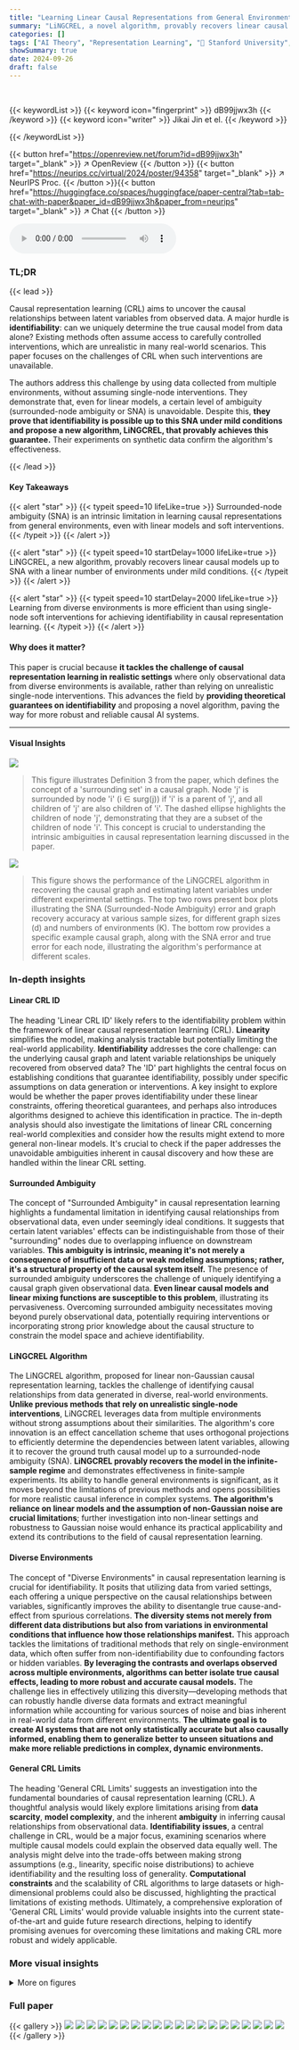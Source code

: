 ```yaml
---
title: "Learning Linear Causal Representations from General Environments: Identifiability and Intrinsic Ambiguity"
summary: "LiNGCREL, a novel algorithm, provably recovers linear causal representations from diverse environments, achieving identifiability despite intrinsic ambiguities, thus advancing causal AI."
categories: []
tags: ["AI Theory", "Representation Learning", "🏢 Stanford University",]
showSummary: true
date: 2024-09-26
draft: false
---
```


<br>

{{< keywordList >}}
{{< keyword icon="fingerprint" >}} dB99jjwx3h {{< /keyword >}}
{{< keyword icon="writer" >}} Jikai Jin et el. {{< /keyword >}}
 
{{< /keywordList >}}

{{< button href="https://openreview.net/forum?id=dB99jjwx3h" target="_blank" >}}
↗ OpenReview
{{< /button >}}
{{< button href="https://neurips.cc/virtual/2024/poster/94358" target="_blank" >}}
↗ NeurIPS Proc.
{{< /button >}}{{< button href="https://huggingface.co/spaces/huggingface/paper-central?tab=tab-chat-with-paper&paper_id=dB99jjwx3h&paper_from=neurips" target="_blank" >}}
↗ Chat
{{< /button >}}



<audio controls>
    <source src="https://ai-paper-reviewer.com/dB99jjwx3h/podcast.wav" type="audio/wav">
    Your browser does not support the audio element.
</audio>


### TL;DR


{{< lead >}}

Causal representation learning (CRL) aims to uncover the causal relationships between latent variables from observed data.  A major hurdle is **identifiability**:  can we uniquely determine the true causal model from data alone? Existing methods often assume access to carefully controlled interventions, which are unrealistic in many real-world scenarios. This paper focuses on the challenges of CRL when such interventions are unavailable. 

The authors address this challenge by using data collected from multiple environments, without assuming single-node interventions.  They demonstrate that, even for linear models, a certain level of ambiguity (surrounded-node ambiguity or SNA) is unavoidable. Despite this, **they prove that identifiability is possible up to this SNA under mild conditions and propose a new algorithm, LiNGCREL, that provably achieves this guarantee.**  Their experiments on synthetic data confirm the algorithm's effectiveness.

{{< /lead >}}


#### Key Takeaways

{{< alert "star" >}}
{{< typeit speed=10 lifeLike=true >}} Surrounded-node ambiguity (SNA) is an intrinsic limitation in learning causal representations from general environments, even with linear models and soft interventions. {{< /typeit >}}
{{< /alert >}}

{{< alert "star" >}}
{{< typeit speed=10 startDelay=1000 lifeLike=true >}} LiNGCREL, a new algorithm, provably recovers linear causal models up to SNA with a linear number of environments under mild conditions. {{< /typeit >}}
{{< /alert >}}

{{< alert "star" >}}
{{< typeit speed=10 startDelay=2000 lifeLike=true >}} Learning from diverse environments is more efficient than using single-node soft interventions for achieving identifiability in causal representation learning. {{< /typeit >}}
{{< /alert >}}

#### Why does it matter?
This paper is crucial because **it tackles the challenge of causal representation learning in realistic settings** where only observational data from diverse environments is available, rather than relying on unrealistic single-node interventions.  This advances the field by **providing theoretical guarantees on identifiability** and proposing a novel algorithm, paving the way for more robust and reliable causal AI systems.

------
#### Visual Insights



![](https://ai-paper-reviewer.com/dB99jjwx3h/figures_3_1.jpg)

> This figure illustrates Definition 3 from the paper, which defines the concept of a 'surrounding set' in a causal graph. Node 'j' is surrounded by node 'i' (i ∈ surg(j)) if 'i' is a parent of 'j', and all children of 'j' are also children of 'i'.  The dashed ellipse highlights the children of node 'j', demonstrating that they are a subset of the children of node 'i'. This concept is crucial to understanding the intrinsic ambiguities in causal representation learning discussed in the paper.





![](https://ai-paper-reviewer.com/dB99jjwx3h/tables_6_1.jpg)

> This figure shows the performance of the LiNGCREL algorithm in recovering the causal graph and estimating latent variables under different experimental settings.  The top two rows present box plots illustrating the SNA (Surrounded-Node Ambiguity) error and graph recovery accuracy at various sample sizes, for different graph sizes (d) and numbers of environments (K). The bottom row provides a specific example causal graph, along with the SNA error and true error for each node, illustrating the algorithm's performance at different scales.





### In-depth insights


#### Linear CRL ID
The heading 'Linear CRL ID' likely refers to the identifiability problem within the framework of linear causal representation learning (CRL).  **Linearity** simplifies the model, making analysis tractable but potentially limiting the real-world applicability.  **Identifiability** addresses the core challenge: can the underlying causal graph and latent variable relationships be uniquely recovered from observed data?  The 'ID' part highlights the central focus on establishing conditions that guarantee identifiability, possibly under specific assumptions on data generation or interventions. A key insight to explore would be whether the paper proves identifiability under these linear constraints, offering theoretical guarantees, and perhaps also introduces algorithms designed to achieve this identification in practice.  The in-depth analysis should also investigate the limitations of linear CRL concerning real-world complexities and consider how the results might extend to more general non-linear models.   It's crucial to check if the paper addresses the unavoidable ambiguities inherent in causal discovery and how these are handled within the linear CRL setting.

#### Surrounded Ambiguity
The concept of "Surrounded Ambiguity" in causal representation learning highlights a fundamental limitation in identifying causal relationships from observational data, even under seemingly ideal conditions.  It suggests that certain latent variables' effects can be indistinguishable from those of their "surrounding" nodes due to overlapping influence on downstream variables. **This ambiguity is intrinsic, meaning it's not merely a consequence of insufficient data or weak modeling assumptions; rather, it's a structural property of the causal system itself.**  The presence of surrounded ambiguity underscores the challenge of uniquely identifying a causal graph given observational data. **Even linear causal models and linear mixing functions are susceptible to this problem**, illustrating its pervasiveness.  Overcoming surrounded ambiguity necessitates moving beyond purely observational data, potentially requiring interventions or incorporating strong prior knowledge about the causal structure to constrain the model space and achieve identifiability.

#### LiNGCREL Algorithm
The LiNGCREL algorithm, proposed for linear non-Gaussian causal representation learning, tackles the challenge of identifying causal relationships from data generated in diverse, real-world environments.  **Unlike previous methods that rely on unrealistic single-node interventions**, LiNGCREL leverages data from multiple environments without strong assumptions about their similarities.  The algorithm's core innovation is an effect cancellation scheme that uses orthogonal projections to efficiently determine the dependencies between latent variables, allowing it to recover the ground truth causal model up to a surrounded-node ambiguity (SNA).  **LiNGCREL provably recovers the model in the infinite-sample regime** and demonstrates effectiveness in finite-sample experiments.  Its ability to handle general environments is significant, as it moves beyond the limitations of previous methods and opens possibilities for more realistic causal inference in complex systems. **The algorithm's reliance on linear models and the assumption of non-Gaussian noise are crucial limitations**; further investigation into non-linear settings and robustness to Gaussian noise would enhance its practical applicability and extend its contributions to the field of causal representation learning.

#### Diverse Environments
The concept of "Diverse Environments" in causal representation learning is crucial for identifiability.  It posits that utilizing data from varied settings, each offering a unique perspective on the causal relationships between variables, significantly improves the ability to disentangle true cause-and-effect from spurious correlations. **The diversity stems not merely from different data distributions but also from variations in environmental conditions that influence how those relationships manifest.**  This approach tackles the limitations of traditional methods that rely on single-environment data, which often suffer from non-identifiability due to confounding factors or hidden variables.  **By leveraging the contrasts and overlaps observed across multiple environments, algorithms can better isolate true causal effects, leading to more robust and accurate causal models.** The challenge lies in effectively utilizing this diversity—developing methods that can robustly handle diverse data formats and extract meaningful information while accounting for various sources of noise and bias inherent in real-world data from different environments.  **The ultimate goal is to create AI systems that are not only statistically accurate but also causally informed, enabling them to generalize better to unseen situations and make more reliable predictions in complex, dynamic environments.**

#### General CRL Limits
The heading 'General CRL Limits' suggests an investigation into the fundamental boundaries of causal representation learning (CRL).  A thoughtful analysis would likely explore limitations arising from **data scarcity**, **model complexity**, and the inherent **ambiguity** in inferring causal relationships from observational data.  **Identifiability issues**, a central challenge in CRL, would be a major focus, examining scenarios where multiple causal models could explain the observed data equally well.  The analysis might delve into the trade-offs between making strong assumptions (e.g., linearity, specific noise distributions) to achieve identifiability and the resulting loss of generality.  **Computational constraints** and the scalability of CRL algorithms to large datasets or high-dimensional problems could also be discussed, highlighting the practical limitations of existing methods.  Ultimately, a comprehensive exploration of 'General CRL Limits' would provide valuable insights into the current state-of-the-art and guide future research directions, helping to identify promising avenues for overcoming these limitations and making CRL more robust and widely applicable.


### More visual insights

<details>
<summary>More on figures
</summary>


![](https://ai-paper-reviewer.com/dB99jjwx3h/figures_8_1.jpg)

> This figure shows the performance of the LiNGCREL algorithm on synthetic data with varying sample sizes and numbers of environments.  The top two rows present box plots illustrating the SNA error and graph recovery accuracy. The bottom row displays an example causal graph used in the experiments along with the error metrics produced by the algorithm for each node in that graph. The results demonstrate the algorithm's ability to accurately recover causal relationships, especially at larger sample sizes.


![](https://ai-paper-reviewer.com/dB99jjwx3h/figures_15_1.jpg)

> This figure shows the results of the LiNGCREL algorithm. The first two rows present box plots illustrating the SNA error and graph recovery accuracy, varying the sample size, graph size (d), and number of environments (K). The third row displays a sample causal graph from the experiments and the corresponding estimation errors produced by LiNGCREL for each node in the graph. The plots visualize how the algorithm's performance changes as the sample size increases and for different model complexities.


![](https://ai-paper-reviewer.com/dB99jjwx3h/figures_15_2.jpg)

> This figure displays the performance of the LiNGCREL algorithm as a function of its hyperparameter t1.  The y-axis shows both the SNA error (on a logarithmic scale) and the graph recovery accuracy (on a linear scale).  The x-axis represents the different values of t1 tested.  The box plots show the distribution of the performance metric for multiple trials.  The figure demonstrates that the algorithm achieves its best performance when t1 is set to 0.15, indicating an optimal balance between robustness to noise and accurate identification of the causal structure.


</details>






### Full paper

{{< gallery >}}
<img src="https://ai-paper-reviewer.com/dB99jjwx3h/1.png" class="grid-w50 md:grid-w33 xl:grid-w25" />
<img src="https://ai-paper-reviewer.com/dB99jjwx3h/2.png" class="grid-w50 md:grid-w33 xl:grid-w25" />
<img src="https://ai-paper-reviewer.com/dB99jjwx3h/3.png" class="grid-w50 md:grid-w33 xl:grid-w25" />
<img src="https://ai-paper-reviewer.com/dB99jjwx3h/4.png" class="grid-w50 md:grid-w33 xl:grid-w25" />
<img src="https://ai-paper-reviewer.com/dB99jjwx3h/5.png" class="grid-w50 md:grid-w33 xl:grid-w25" />
<img src="https://ai-paper-reviewer.com/dB99jjwx3h/6.png" class="grid-w50 md:grid-w33 xl:grid-w25" />
<img src="https://ai-paper-reviewer.com/dB99jjwx3h/7.png" class="grid-w50 md:grid-w33 xl:grid-w25" />
<img src="https://ai-paper-reviewer.com/dB99jjwx3h/8.png" class="grid-w50 md:grid-w33 xl:grid-w25" />
<img src="https://ai-paper-reviewer.com/dB99jjwx3h/9.png" class="grid-w50 md:grid-w33 xl:grid-w25" />
<img src="https://ai-paper-reviewer.com/dB99jjwx3h/10.png" class="grid-w50 md:grid-w33 xl:grid-w25" />
<img src="https://ai-paper-reviewer.com/dB99jjwx3h/11.png" class="grid-w50 md:grid-w33 xl:grid-w25" />
<img src="https://ai-paper-reviewer.com/dB99jjwx3h/12.png" class="grid-w50 md:grid-w33 xl:grid-w25" />
<img src="https://ai-paper-reviewer.com/dB99jjwx3h/13.png" class="grid-w50 md:grid-w33 xl:grid-w25" />
<img src="https://ai-paper-reviewer.com/dB99jjwx3h/14.png" class="grid-w50 md:grid-w33 xl:grid-w25" />
<img src="https://ai-paper-reviewer.com/dB99jjwx3h/15.png" class="grid-w50 md:grid-w33 xl:grid-w25" />
<img src="https://ai-paper-reviewer.com/dB99jjwx3h/16.png" class="grid-w50 md:grid-w33 xl:grid-w25" />
<img src="https://ai-paper-reviewer.com/dB99jjwx3h/17.png" class="grid-w50 md:grid-w33 xl:grid-w25" />
<img src="https://ai-paper-reviewer.com/dB99jjwx3h/18.png" class="grid-w50 md:grid-w33 xl:grid-w25" />
<img src="https://ai-paper-reviewer.com/dB99jjwx3h/19.png" class="grid-w50 md:grid-w33 xl:grid-w25" />
<img src="https://ai-paper-reviewer.com/dB99jjwx3h/20.png" class="grid-w50 md:grid-w33 xl:grid-w25" />
{{< /gallery >}}